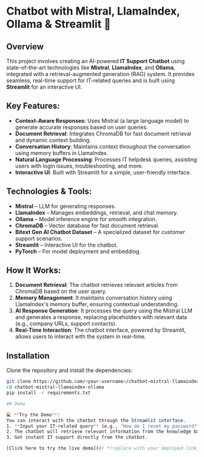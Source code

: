 # Chatbot with Mistral, LlamaIndex, Ollama & Streamlit 🚀

## Overview
This project involves creating an AI-powered **IT Support Chatbot** using state-of-the-art technologies like **Mistral**, **LlamaIndex**, and **Ollama**, integrated with a retrieval-augmented generation (RAG) system. It provides seamless, real-time support for IT-related queries and is built using **Streamlit** for an interactive UI.

## Key Features:
- **Context-Aware Responses**: Uses Mistral (a large language model) to generate accurate responses based on user queries.
- **Document Retrieval**: Integrates ChromaDB for fast document retrieval and dynamic context building.
- **Conversation History**: Maintains context throughout the conversation using memory buffers in LlamaIndex.
- **Natural Language Processing**: Processes IT helpdesk queries, assisting users with login issues, troubleshooting, and more.
- **Interactive UI**: Built with Streamlit for a simple, user-friendly interface.

## Technologies & Tools:
- **Mistral** – LLM for generating responses.
- **LlamaIndex** – Manages embeddings, retrieval, and chat memory.
- **Ollama** – Model inference engine for smooth integration.
- **ChromaDB** – Vector database for fast document retrieval.
- **Bitext Gen AI Chatbot Dataset** – A specialized dataset for customer support scenarios.
- **Streamlit** – Interactive UI for the chatbot.
- **PyTorch** – For model deployment and embedding.

## How It Works:
1. **Document Retrieval**: The chatbot retrieves relevant articles from ChromaDB based on the user query.
2. **Memory Management**: It maintains conversation history using LlamaIndex's memory buffer, ensuring contextual understanding.
3. **AI Response Generation**: It processes the query using the Mistral LLM and generates a response, replacing placeholders with relevant data (e.g., company URLs, support contacts).
4. **Real-Time Interaction**: The chatbot interface, powered by Streamlit, allows users to interact with the system in real-time.

## Installation

Clone the repository and install the dependencies:

```bash
git clone https://github.com/<your-username>/chatbot-mistral-llamaindex-ollama.git
cd chatbot-mistral-llamaindex-ollama
pip install -r requirements.txt

## Demo

💻 **Try the Demo**:  
You can interact with the chatbot through the Streamlit interface.  
1. **Input your IT-related query** (e.g., "How do I reset my password?").
2. The chatbot will retrieve relevant information from the knowledge base and maintain context across multiple turns in the conversation.
3. Get instant IT support directly from the chatbot.

[Click here to try the live demo](#) *(replace with your deployed link, if available)*.
